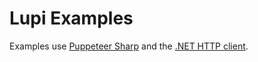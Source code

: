 # Lupi Examples
Examples use [Puppeteer Sharp](https://github.com/hardkoded/puppeteer-sharp) and the [.NET HTTP client](https://docs.microsoft.com/en-us/dotnet/api/system.net.http.httpclient?view=netcore-3.1).
